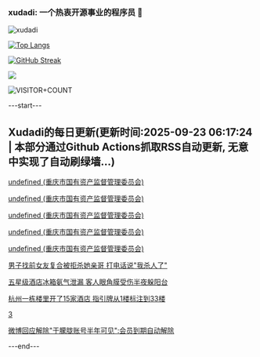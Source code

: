 ### xudadi: 一个热衷开源事业的程序员 👋

![xudadi](https://github-readme-stats-git-masterorgs-github-readme-stats-team.vercel.app/api?username=xudadi)

[![Top Langs](https://github-readme-stats.vercel.app/api/top-langs/?username=xudadi)](https://github.com/anuraghazra/github-readme-stats)

[![GitHub Streak](https://streak-stats.demolab.com?user=xudadi&locale=zh_Hans)](https://git.io/streak-stats)

![](https://raw.githubusercontent.com/xudadi/xudadi/main/assets/github-contribution-grid-snake.svg)

![VISITOR+COUNT](https://komarev.com/ghpvc/?username=xudadi&label=VISITOR+COUNT)


---start---

## Xudadi的每日更新(更新时间:2025-09-23 06:17:24 | 本部分通过Github Actions抓取RSS自动更新, 无意中实现了自动刷绿墙...)

[undefined (重庆市国有资产监督管理委员会)](https://dadilab.github.io/feeds/all.xml)

[undefined (重庆市国有资产监督管理委员会)](https://dadilab.github.io/feeds/all.xml)

[undefined (重庆市国有资产监督管理委员会)](https://dadilab.github.io/feeds/all.xml)

[undefined (重庆市国有资产监督管理委员会)](https://dadilab.github.io/feeds/all.xml)

[undefined (重庆市国有资产监督管理委员会)](https://dadilab.github.io/feeds/all.xml)

[男子找前女友复合被拒杀她亲哥 打电话说"我杀人了"](https://m.163.com/news/article/KA3FG50M0534P59R.html)

[五星级酒店冰箱氨气泄漏 客人眼角膜受伤半夜躲阳台](https://m.163.com/news/article/KA3F5D4205561G0D.html)

[杭州一栋楼里开了15家酒店 指引牌从1楼标注到33楼](https://m.163.com/news/article/KA3921MR053469LG.html)

[3](https://m.163.com/touch/news/sub/domestic)

[微博回应解除"于朦胧账号半年可见":会员到期自动解除](https://m.163.com/news/article/KA3AEI72053469LG.html)

---end---
